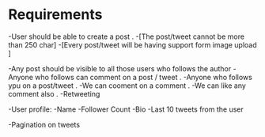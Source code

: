 # Requirements

-User should be able to create a post .
    -[The post/tweet cannot be more than 250 char]
    -[Every post/tweet will be having support form image upload ]

-Any post should be visible to all those users who follows the author 
-Anyone who follows can comment on a post / tweet .
-Anyone who follows ypu on a post/tweet .
-We can cooment on a comment .
-We can like any comment also .
-Retweeting 

-User profile:
    -Name
    -Follower Count 
    -Bio 
    -Last 10 tweets from the user 

-Pagination on tweets 

    
